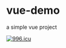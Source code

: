 # vue-demo
a simple vue project

<a href="https://996.icu"><img src="https://img.shields.io/badge/link-996.icu-red.svg" alt="996.icu"></a>
